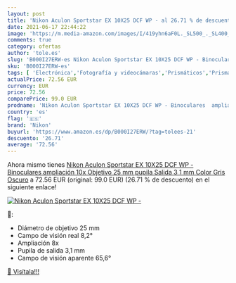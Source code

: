 ```yaml
---
layout: post
title: 'Nikon Aculon Sportstar EX 10X25 DCF WP - al 26.71 % de descuento'
date: 2021-06-17 22:44:22
image: 'https://m.media-amazon.com/images/I/419yhn6aF0L._SL500_._SL400_.jpg'
comments: true
category: ofertas
author: 'tole.es'
slug: 'B000I27ERW-es Nikon Aculon Sportstar EX 10X25 DCF WP - Binoculares...'
sku: 'B000I27ERW-es'
tags: [ 'Electrónica','Fotografía y videocámaras','Prismáticos','Prismáticos, telescopios y óptica','nikon', ]
actualPrice: 72.56 EUR
currency: EUR
price: 72.56
comparePrice: 99.0 EUR
prodname: 'Nikon Aculon Sportstar EX 10X25 DCF WP - Binoculares  ampliación 10x  Objetivo 25 mm  pupila Salida 3 1 mm   Color Gris Oscuro'
country: 'es'
flag: '🇪🇸'
brand: 'Nikon'
buyurl: 'https://www.amazon.es/dp/B000I27ERW/?tag=tolees-21'
descuento: '26.71'
average: '72.56'
---
```


Ahora mismo tienes [Nikon Aculon Sportstar EX 10X25 DCF WP - Binoculares  ampliación 10x  Objetivo 25 mm  pupila Salida 3 1 mm   Color Gris Oscuro](https://www.amazon.es/dp/B000I27ERW/?tag=tolees-21) a 72.56 EUR (original: 99.0 EUR) (26.71 %  de descuento) en el siguiente enlace!

[![Nikon Aculon Sportstar EX 10X25 DCF WP -](https://m.media-amazon.com/images/I/419yhn6aF0L._SL500_._SL400_.jpg)](https://www.amazon.es/dp/B000I27ERW/?tag=tolees-21)

🔎:

- Diámetro de objetivo 25 mm
- Campo de visión real 8,2°
- Ampliación 8x
- Pupila de salida 3,1 mm
- Campo de visión aparente 65,6°

[🛒 Visítala!!!](https://www.amazon.es/dp/B000I27ERW/?tag=tolees-21)
